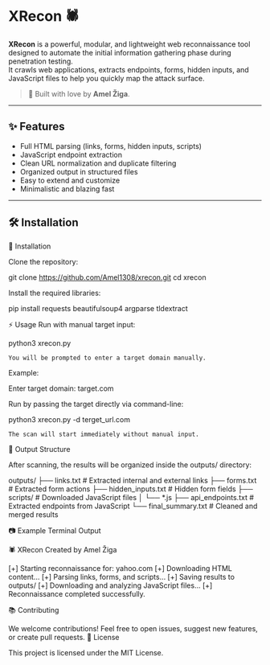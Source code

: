 # XRecon 🕷️

**XRecon** is a powerful, modular, and lightweight web reconnaissance tool designed to automate the initial information gathering phase during penetration testing.  
It crawls web applications, extracts endpoints, forms, hidden inputs, and JavaScript files to help you quickly map the attack surface.

> 🚀 Built with love by **Amel Žiga**.

---

## ✨ Features

- Full HTML parsing (links, forms, hidden inputs, scripts)
- JavaScript endpoint extraction
- Clean URL normalization and duplicate filtering
- Organized output in structured files
- Easy to extend and customize
- Minimalistic and blazing fast

---

## 🛠️ Installation

🚀 Installation

Clone the repository:

git clone https://github.com/Amel1308/xrecon.git
cd xrecon

Install the required libraries:

pip install requests beautifulsoup4 argparse tldextract

⚡ Usage
Run with manual target input:

python3 xrecon.py

    You will be prompted to enter a target domain manually.

Example:

Enter target domain: target.com

Run by passing the target directly via command-line:

python3 xrecon.py -d terget_url.com

    The scan will start immediately without manual input.

📁 Output Structure

After scanning, the results will be organized inside the outputs/ directory:

outputs/
├── links.txt            # Extracted internal and external links
├── forms.txt            # Extracted form actions
├── hidden_inputs.txt    # Hidden form fields
├── scripts/             # Downloaded JavaScript files
│   └── *.js
├── api_endpoints.txt    # Extracted endpoints from JavaScript
└── final_summary.txt    # Cleaned and merged results

📷 Example Terminal Output

🕷️  XRecon
Created by Amel Žiga

[+] Starting reconnaissance for: yahoo.com
[+] Downloading HTML content...
[+] Parsing links, forms, and scripts...
[+] Saving results to outputs/
[+] Downloading and analyzing JavaScript files...
[+] Reconnaissance completed successfully.

📚 Contributing

We welcome contributions!
Feel free to open issues, suggest new features, or create pull requests.
📄 License

This project is licensed under the MIT License.
